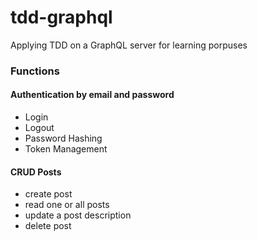 # tdd-graphql
Applying TDD on a GraphQL server for learning porpuses

### Functions

#### Authentication by email and password
 
 - Login
 - Logout
 - Password Hashing
 - Token Management
 
#### CRUD Posts

 - create post
 - read one or all posts
 - update a post description
 - delete post
 
 
